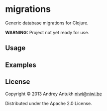 # migrations

Generic database migrations for Clojure.

**WARNING:** Project not yet ready for use.

## Usage


## Examples


## License

Copyright © 2013 Andrey Antukh <niwi@niwi.be>

Distributed under the Apache 2.0 License.
